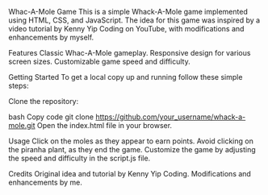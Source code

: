 
Whac-A-Mole Game
This is a simple Whack-A-Mole game implemented using HTML, CSS, and JavaScript. The idea for this game was inspired by a video tutorial by Kenny Yip Coding on YouTube, with modifications and enhancements by myself.

Features
Classic Whac-A-Mole gameplay.
Responsive design for various screen sizes.
Customizable game speed and difficulty.

Getting Started
To get a local copy up and running follow these simple steps:

Clone the repository:

bash
Copy code
git clone https://github.com/your_username/whack-a-mole.git
Open the index.html file in your browser.

Usage
Click on the moles as they appear to earn points.
Avoid clicking on the piranha plant, as they end the game.
Customize the game by adjusting the speed and difficulty in the script.js file.

Credits
Original idea and tutorial by Kenny Yip Coding.
Modifications and enhancements by me.

